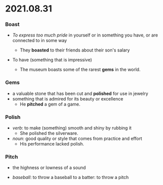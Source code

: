 
# 2021.08.31

### Boast
  - *To express too much pride* in yourself or in something you have, or are connected to in some way
    - They **boasted** to their friends about their son's salary
  
  - To have (something that is impressive)
    - The museum boasts some of the rarest **gems** in the world.  

### Gems
  - a valuable stone that has been cut and **polished** for use in jewelry
  - something that is admired for its beauty or excellence
    - He **pitched** a gem of a game.

### Polish
  - *verb*: to make (something) smooth and shiny by rubbing it
    - She polished the silverware.
  - *noun*: good quality or style that comes from practice and effort
    - His performance lacked polish.

### Pitch
  - the highness or lowness of a sound
    
  - *baseball*: to throw a baseball to a batter: to throw a pitch 